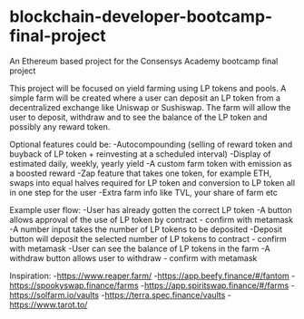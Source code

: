 # blockchain-developer-bootcamp-final-project
An Ethereum based project for the Consensys Academy bootcamp final project

This project will be focused on yield farming using LP tokens and pools.
A simple farm will be created where a user can deposit an LP token from
a decentralized exchange like Uniswap or Sushiswap.
The farm will allow the user to deposit, withdraw and to see the balance of the LP
token and possibly any reward token.

Optional features could be:
-Autocompounding (selling of reward token and buyback of LP token + reinvesting at a scheduled interval)
-Display of estimated daily, weekly, yearly yield
-A custom farm token with emission as a boosted reward
-Zap feature that takes one token, for example ETH, swaps into equal halves required for LP token and conversion to LP token all in one step for the user
-Extra farm info like TVL, your share of farm etc

Example user flow:
-User has already gotten the correct LP token
-A button allows approval of the use of LP token by contract - confirm with metamask
-A number input takes the number of LP tokens to be deposited
-Deposit button will deposit the selected number of LP tokens to contract - confirm with metamask
-User can see the balance of LP tokens in the farm
-A withdraw button allows user to withdraw - confirm with metamask

Inspiration:
-https://www.reaper.farm/
-https://app.beefy.finance/#/fantom
-https://spookyswap.finance/farms
-https://app.spiritswap.finance/#/farms
-https://solfarm.io/vaults
-https://terra.spec.finance/vaults
-https://www.tarot.to/

